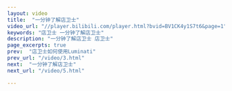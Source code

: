 ```yaml
---
layout: video
title:  "一分钟了解店卫士"
video_url: "//player.bilibili.com/player.html?bvid=BV1CK4y1S7t6&page=1"
keywords: "店卫士 一分钟了解店卫士"
description: "一分钟了解店卫士 店卫士"
page_excerpts: true
prev:  "店卫士如何使用Luminati"
prev_url: "/video/3.html"
next:  "一分钟了解店卫士"
next_url: "/video/5.html"

---
```

